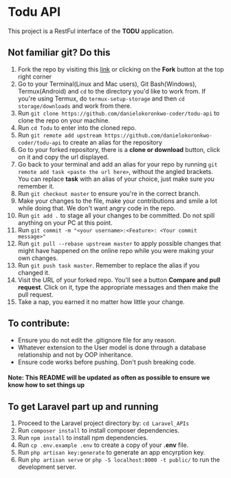 # Todu API
This project is a RestFul interface of the **TODU** application.


## Not familiar git? Do this

1. Fork the repo by visiting this [link](https://github.com/danielokoronkwo-coder/todu-api/fork) or clicking on the **Fork** button at the top right corner
2. Go to your Terminal(Linux and Mac users), Git Bash(Windows), Termux(Android) and `cd` to the directory you'd like to work from. If you're using Termux, do `termux-setup-storage` and then `cd storage/downloads` and work from there.
3. Run `git clone https://github.com/danielokoronkwo-coder/todu-api` to clone the repo on your machine.
4. Run `cd Todu` to enter into the cloned repo.
5. Run `git remote add upstream https://github.com/danielokoronkwo-coder/todu-api` to create an alias for the repository
6. Go to your forked repository, there is a **clone or download** button, click on it and copy the url displayed.
7. Go back to your terminal and add an alias for your repo by running `git remote add task <paste the url here>`, without the angled brackets. You can replace **task** with an alias of your choice, just make sure you remember it.
8. Run `git checkout master` to ensure you're in the correct branch.
9. Make your changes to the file, make your contributions and smile a lot while doing that. We don't want angry code in the repo.
10. Run `git add .` to stage all your changes to be committed. Do not spill anything on your PC at this point.
11. Run `git commit -m "<your username>:<Feature>: <Your commit message>"`
12. Run `git pull --rebase upstream master` to apply possible changes that might have happened on the online repo while you were making your own changes.
13. Run `git push task master`. Remember to replace the alias if you changed it.
14. Visit the URL of your forked repo. You'll see a button **Compare and pull request**. Click on it, type the appropriate messages and then make the pull request.
15. Take a nap, you earned it no matter how little your change.

## To contribute:

* Ensure you do not edit the .gitignore file for any reason. 
* Whatever extension to the User model is done through a database relationship and not by OOP inheritance.
* Ensure code works before pushing. Don't push breaking code.


#### Note: This README will be updated as often as possible to ensure we know how to set things up


## To get Laravel part up and running
1. Proceed to the Laravel project directory by: `cd Laravel_APIs`
2. Run `composer install` to install composer dependencies.
3. Run `npm install` to install npm dependencies.
4. Run `cp .env.example .env` to create a copy of your **.env** file.
5. Run `php artisan key:generate` to generate an app encyrption key.
6. Run `php artisan serve` or `php -S localhost:8000 -t public/` to run the development server.
